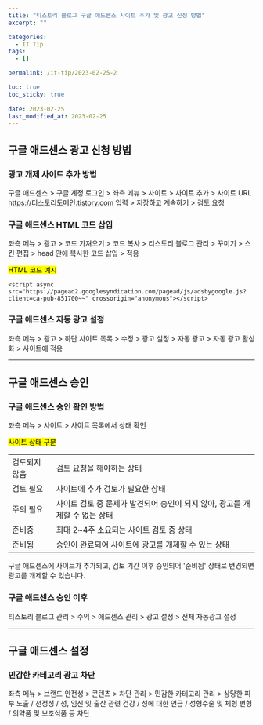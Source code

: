 ```yaml
---
title: "티스토리 블로그 구글 애드센스 사이트 추가 및 광고 신청 방법"
excerpt: ""

categories:
  - IT Tip
tags:
  - []

permalink: /it-tip/2023-02-25-2

toc: true
toc_sticky: true
 
date: 2023-02-25
last_modified_at: 2023-02-25
---
```


## 구글 애드센스 광고 신청 방법

### 광고 개제 사이트 추가 방법
구글 애드센스 > 구글 계정 로그인 > 좌측 메뉴 > 사이트 > 사이트 추가 > 사이트 URL https://티스토리도메인.tistory.com 입력 > 저장하고 계속하기 > 검토 요청

### 구글 애드센스 HTML 코드 삽입
좌측 메뉴 > 광고 > 코드 가져오기 > 코드 복사 > 티스토리 블로그 관리 > 꾸미기 > 스킨 편집 > head 안에 복사한 코드 삽입 > 적용

<mark>HTML 코드 예시</mark>
```
<script async src="https://pagead2.googlesyndication.com/pagead/js/adsbygoogle.js?client=ca-pub-851700~~" crossorigin="anonymous"></script>
```

### 구글 애드센스 자동 광고 설정
좌측 메뉴 > 광고 > 하단 사이트 목록 > 수정 > 광고 설정 > 자동 광고 > 자동 광고 활성화 > 사이트에 적용

---

## 구글 애드센스 승인

### 구글 애드센스 승인 확인 방법
좌측 메뉴 > 사이트 > 사이트 목록에서 상태 확인

<mark>사이트 상태 구분</mark>
<table>
  <tbody>
    <tr>
      <td>검토되지 않음</td>
      <td>검토 요청을 해야하는 상태</td>
    </tr>
    <tr>
      <td>검토 필요</td>
      <td>사이트에 추가 검토가 필요한 상태</td>
    </tr>
    <tr>
      <td>주의 필요</td>
      <td>사이트 검토 중 문제가 발견되어 승인이 되지 않아, 광고를 개제할 수 없는 상태</td>
    </tr>
    <tr>
      <td>준비중</td>
      <td>최대 2~4주 소요되는 사이트 검토 중 상태</td>
    </tr>
    <tr>
      <td>준비됨</td>
      <td>승인이 완료되어 사이트에 광고를 개제할 수 있는 상태</td>
    </tr>
  </tbody>
</table>
구글 애드센스에 사이트가 추가되고, 검토 기간 이후 승인되어 '준비됨' 상태로 변경되면 광고를 개제할 수 있습니다.

### 구글 애드센스 승인 이후
티스토리 블로그 관리 > 수익 > 애드센스 관리 > 광고 설정 > 전체 자동광고 설정

---

## 구글 애드센스 설정

### 민감한 카테고리 광고 차단
좌측 메뉴 > 브랜드 안전성 > 콘텐츠 > 차단 관리 > 민감한 카테고리 관리 > 상당한 피부 노출 / 선정성 / 성, 임신 및 출산 관련 건강 / 성에 대한 언급 / 성형수술 및 체형 변형 / 의약품 및 보조식품 등 차단